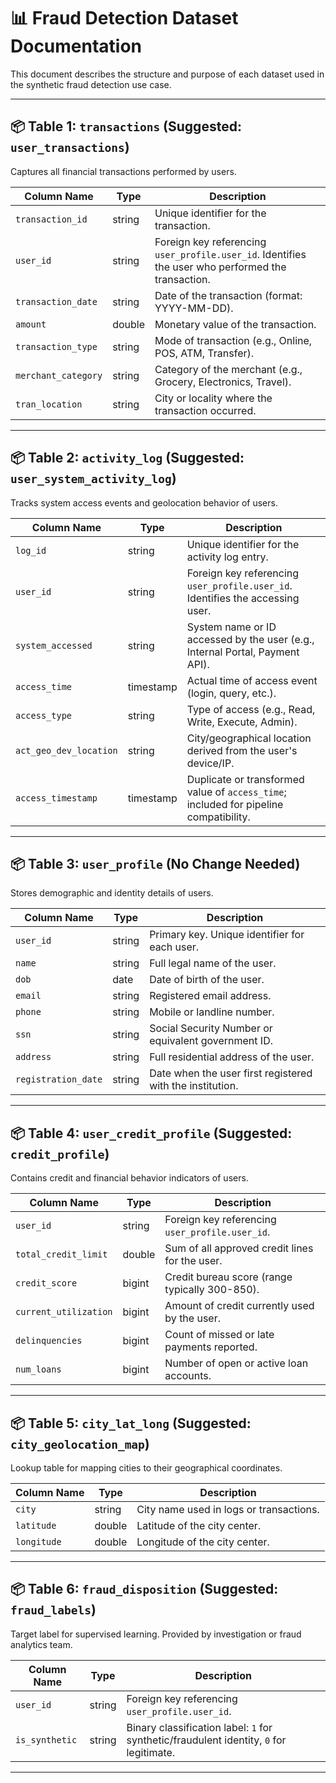 
# 📊 Fraud Detection Dataset Documentation

This document describes the structure and purpose of each dataset used in the synthetic fraud detection use case.

---

## 📦 Table 1: `transactions` (Suggested: `user_transactions`)
Captures all financial transactions performed by users.

| Column Name         | Type    | Description                                                                 |
|---------------------|---------|-----------------------------------------------------------------------------|
| `transaction_id`     | string  | Unique identifier for the transaction.                                     |
| `user_id`            | string  | Foreign key referencing `user_profile.user_id`. Identifies the user who performed the transaction. |
| `transaction_date`   | string  | Date of the transaction (format: YYYY-MM-DD).                             |
| `amount`             | double  | Monetary value of the transaction.                                        |
| `transaction_type`   | string  | Mode of transaction (e.g., Online, POS, ATM, Transfer).                   |
| `merchant_category`  | string  | Category of the merchant (e.g., Grocery, Electronics, Travel).            |
| `tran_location`      | string  | City or locality where the transaction occurred.                          |

---

## 📦 Table 2: `activity_log` (Suggested: `user_system_activity_log`)
Tracks system access events and geolocation behavior of users.

| Column Name             | Type      | Description                                                                 |
|-------------------------|-----------|-----------------------------------------------------------------------------|
| `log_id`                 | string    | Unique identifier for the activity log entry.                              |
| `user_id`               | string    | Foreign key referencing `user_profile.user_id`. Identifies the accessing user. |
| `system_accessed`       | string    | System name or ID accessed by the user (e.g., Internal Portal, Payment API). |
| `access_time`           | timestamp | Actual time of access event (login, query, etc.).                          |
| `access_type`           | string    | Type of access (e.g., Read, Write, Execute, Admin).                        |
| `act_geo_dev_location`  | string    | City/geographical location derived from the user's device/IP.             |
| `access_timestamp`      | timestamp | Duplicate or transformed value of `access_time`; included for pipeline compatibility. |

---

## 📦 Table 3: `user_profile` (No Change Needed)
Stores demographic and identity details of users.

| Column Name         | Type    | Description                                                                 |
|---------------------|---------|-----------------------------------------------------------------------------|
| `user_id`            | string  | Primary key. Unique identifier for each user.                              |
| `name`               | string  | Full legal name of the user.                                               |
| `dob`                | date    | Date of birth of the user.                                                 |
| `email`              | string  | Registered email address.                                                  |
| `phone`              | string  | Mobile or landline number.                                                 |
| `ssn`                | string  | Social Security Number or equivalent government ID.                        |
| `address`            | string  | Full residential address of the user.                                      |
| `registration_date`  | string  | Date when the user first registered with the institution.                  |

---

## 📦 Table 4: `user_credit_profile` (Suggested: `credit_profile`)
Contains credit and financial behavior indicators of users.

| Column Name         | Type    | Description                                                                 |
|---------------------|---------|-----------------------------------------------------------------------------|
| `user_id`            | string  | Foreign key referencing `user_profile.user_id`.                            |
| `total_credit_limit`| double  | Sum of all approved credit lines for the user.                             |
| `credit_score`       | bigint  | Credit bureau score (range typically 300-850).                             |
| `current_utilization`| bigint  | Amount of credit currently used by the user.                               |
| `delinquencies`      | bigint  | Count of missed or late payments reported.                                 |
| `num_loans`          | bigint  | Number of open or active loan accounts.                                    |

---

## 📦 Table 5: `city_lat_long` (Suggested: `city_geolocation_map`)
Lookup table for mapping cities to their geographical coordinates.

| Column Name   | Type    | Description                                                         |
|---------------|---------|---------------------------------------------------------------------|
| `city`         | string  | City name used in logs or transactions.                            |
| `latitude`     | double  | Latitude of the city center.                                       |
| `longitude`    | double  | Longitude of the city center.                                      |

---

## 📦 Table 6: `fraud_disposition` (Suggested: `fraud_labels`)
Target label for supervised learning. Provided by investigation or fraud analytics team.

| Column Name   | Type    | Description                                                                  |
|---------------|---------|------------------------------------------------------------------------------|
| `user_id`      | string  | Foreign key referencing `user_profile.user_id`.                             |
| `is_synthetic` | string  | Binary classification label: `1` for synthetic/fraudulent identity, `0` for legitimate. |

---
